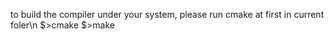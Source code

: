 to build the compiler under your system, please run cmake at first in current foler\n
$>cmake
$>make

